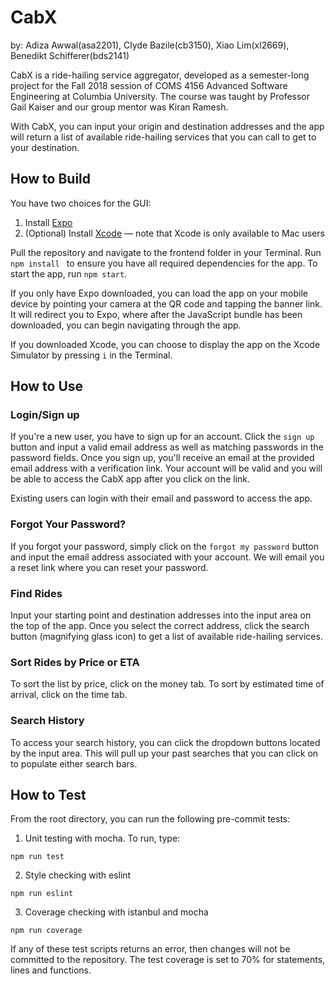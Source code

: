 # CabX
by: Adiza Awwal(asa2201), Clyde Bazile(cb3150), Xiao Lim(xl2669), Benedikt Schifferer(bds2141)

CabX is a ride-hailing service aggregator, developed as a semester-long project for the Fall 2018 session of COMS 4156 Advanced Software Engineering at Columbia University. The course was taught by Professor Gail Kaiser and our group mentor was Kiran Ramesh.

With CabX, you can input your origin and destination addresses and the app will return a list of available ride-hailing services that you can call to get to your destination.


How to Build
-------
You have two choices for the GUI:
1. Install [Expo](https://expo.io/)
2. (Optional) Install [Xcode](https://developer.apple.com/xcode/) — note that Xcode is only available to Mac users

Pull the repository and navigate to the frontend folder in your Terminal. Run ``npm install `` to ensure you have all required dependencies for the app. To start the app, run ``npm start``. 

If you only have Expo downloaded, you can load the app on your mobile device by pointing your camera at the QR code and tapping the banner link. It will redirect you to Expo, where after the JavaScript bundle has been downloaded, you can begin navigating through the app.

If you downloaded Xcode, you can choose to display the app on the Xcode Simulator by pressing `i` in the Terminal.


How to Use
-------

### Login/Sign up
If you're a new user, you have to sign up for an account. Click the ``sign up`` button and input a valid email address as well as matching passwords in the password fields. Once you sign up, you'll receive an email at the provided email address with a verification link. Your account will be valid and you will be able to access the CabX app after you click on the link.

Existing users can login with their email and password to access the app.

### Forgot Your Password?
If you forgot your password, simply click on the ``forgot my password`` button and input the email address associated with your account. We will email you a reset link where you can reset your password.

### Find Rides
Input your starting point and destination addresses into the input area on the top of the app. Once you select the correct address, click the search button (magnifying glass icon) to get a list of available ride-hailing services. 

### Sort Rides by Price or ETA
To sort the list by price, click on the money tab. To sort by estimated time of arrival, click on the time tab.

### Search History
To access your search history, you can click the dropdown buttons located by the input area. This will pull up your past searches that you can click on to populate either search bars.



How to Test
-------

From the root directory, you can run the following pre-commit tests:

1. Unit testing with mocha. To run, type:
```
npm run test
```

2. Style checking with eslint
```
npm run eslint
```

3. Coverage checking with istanbul and mocha
``` 
npm run coverage
```

If any of these test scripts returns an error, then changes will not be committed to the repository. The test coverage is set to 70% for statements, lines and functions.